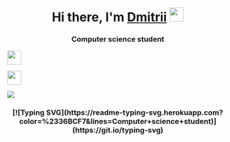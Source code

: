 <h1 align="center">Hi there, I'm <a href="https://www.youtube.com/watch?v=iik25wqIuFo" target="_blank">Dmitrii</a> 
<img src="https://github.com/blackcater/blackcater/raw/main/images/Hi.gif" height="32"/></h1>
<h3 align="center">Computer science student</h3>

<img src="https://komarev.com/ghpvc/?username=Dimitrius-dev" height="32"/></h1>

<img src="https://readme-typing-svg.herokuapp.com?color=%2336BCF7&lines=Computer+science+student)](https://git.io/typing-svg" height="32"/></h1>

![](https://komarev.com/ghpvc/?username=Dimitrius-dev)
<h3 align="center">[![Typing SVG](https://readme-typing-svg.herokuapp.com?color=%2336BCF7&lines=Computer+science+student)](https://git.io/typing-svg)</h3>
